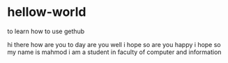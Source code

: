 # hellow-world
to learn how to use gethub

hi there how are you to day are you well i hope so are you happy i hope so
my name is mahmod
i am a student in faculty of computer and information
